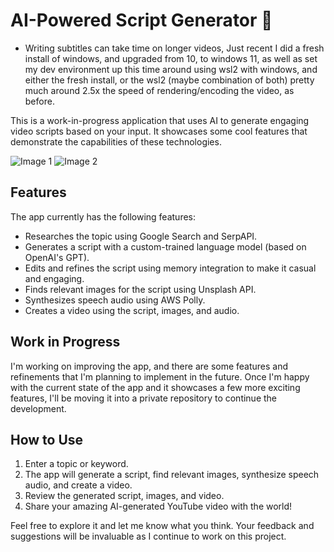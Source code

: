 # AI-Powered Script Generator 🚀

* Writing subtitles can take time on longer videos, Just recent I did a fresh install of windows, and upgraded from 10, to windows 11, as well as set my dev environment up this time around using wsl2 with windows, and either the fresh install, or the wsl2 (maybe combination of both) pretty much around 2.5x the speed of rendering/encoding the video, as before.

This is a work-in-progress application that uses AI to generate engaging video scripts based on your input. It showcases some cool features that demonstrate the capabilities of these technologies.

![Image 1](https://i.imgur.com/U81nqHn.png)
![Image 2](https://i.imgur.com/r0nHVR6.png)

## Features

The app currently has the following features:

- Researches the topic using Google Search and SerpAPI.
- Generates a script with a custom-trained language model (based on OpenAI's GPT).
- Edits and refines the script using memory integration to make it casual and engaging.
- Finds relevant images for the script using Unsplash API.
- Synthesizes speech audio using AWS Polly.
- Creates a video using the script, images, and audio.

## Work in Progress

I'm working on improving the app, and there are some features and refinements that I'm planning to implement in the future. Once I'm happy with the current state of the app and it showcases a few more exciting features, I'll be moving it into a private repository to continue the development.

## How to Use

1. Enter a topic or keyword.
2. The app will generate a script, find relevant images, synthesize speech audio, and create a video.
3. Review the generated script, images, and video.
4. Share your amazing AI-generated YouTube video with the world!

Feel free to explore it and let me know what you think. Your feedback and suggestions will be invaluable as I continue to work on this project.
